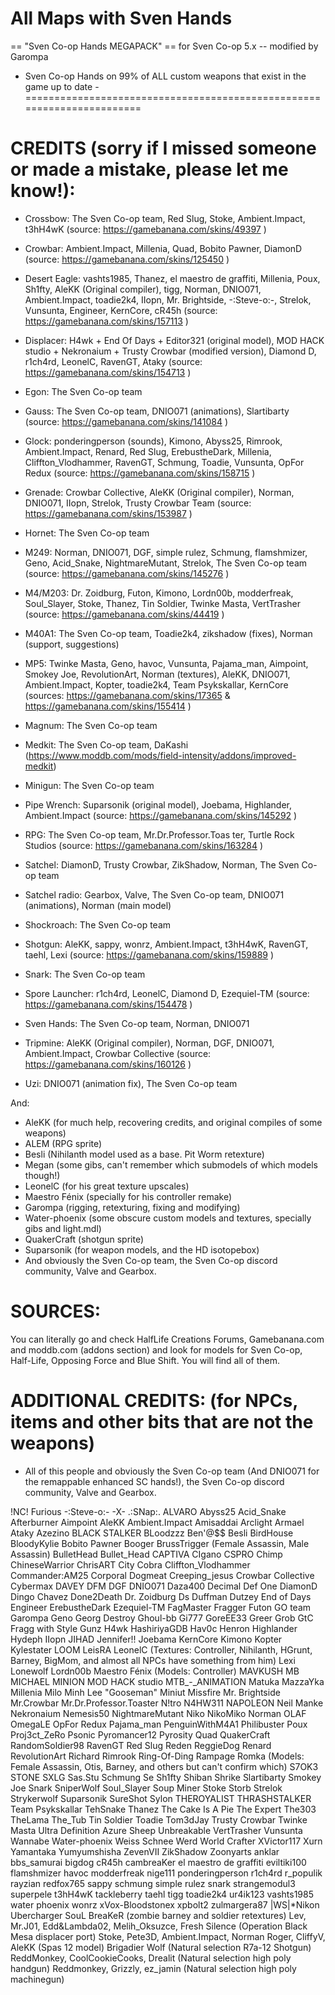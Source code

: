 # All Maps with Sven Hands

== "Sven Co-op Hands MEGAPACK" == for Sven Co-op 5.x -- modified by Garompa
- Sven Co-op Hands on 99% of ALL custom weapons that exist in the game up to date -
=======================================================================



CREDITS (sorry if I missed someone or made a mistake, please let me know!):
=======================================================================


- Crossbow: The Sven Co-op team, Red Slug, Stoke, Ambient.Impact, t3hH4wK (source: https://gamebanana.com/skins/49397 )

- Crowbar: Ambient.Impact, Millenia, Quad, Bobito Pawner, DiamonD (source: https://gamebanana.com/skins/125450 )

- Desert Eagle: vashts1985, Thanez, el maestro de graffiti, Millenia, Poux, Sh1fty, AleKK (Original compiler), tigg, Norman, DNIO071, Ambient.Impact, toadie2k4, IIopn, Mr. Brightside, -:Steve-o:-, Strelok, Vunsunta, Engineer, KernCore, cR45h (source: https://gamebanana.com/skins/157113 )

- Displacer: H4wk + End Of Days + Editor321 (original model), MOD HACK studio + Nekronaium + Trusty Crowbar (modified version), Diamond D, r1ch4rd, LeonelC, RavenGT, Ataky (source: https://gamebanana.com/skins/154713 )

- Egon: The Sven Co-op team

- Gauss: The Sven Co-op team, DNIO071 (animations), Slartibarty (source: https://gamebanana.com/skins/141084 )

- Glock: ponderingperson (sounds), Kimono, Abyss25, Rimrook, Ambient.Impact, Renard, Red Slug, ErebustheDark, Millenia, Cliffton_Vlodhammer, RavenGT, Schmung, Toadie, Vunsunta, OpFor Redux (source: https://gamebanana.com/skins/158715 )

- Grenade: Crowbar Collective, AleKK (Original compiler), Norman, DNIO071, IIopn, Strelok, Trusty Crowbar Team (source: https://gamebanana.com/skins/153987 )

- Hornet: The Sven Co-op team

- M249: Norman, DNIO071, DGF, simple rulez, Schmung, flamshmizer, Geno, Acid_Snake, NightmareMutant, Strelok, The Sven Co-op team (source: https://gamebanana.com/skins/145276 )

- M4/M203: Dr. Zoidburg, Futon, Kimono, Lordn00b, modderfreak, Soul_Slayer, Stoke, Thanez, Tin Soldier, Twinke Masta, VertTrasher (source: https://gamebanana.com/skins/44419 )

- M40A1: The Sven Co-op team, Toadie2k4, zikshadow (fixes), Norman (support, suggestions)

- MP5: Twinke Masta, Geno, havoc, Vunsunta, Pajama_man, Aimpoint, Smokey Joe, RevolutionArt, Norman (textures), AleKK, DNIO071, Ambient.Impact, Kopter, toadie2k4, Team Psykskallar, KernCore (sources: https://gamebanana.com/skins/17365 & https://gamebanana.com/skins/155414 )

- Magnum: The Sven Co-op team

- Medkit: The Sven Co-op team, DaKashi (https://www.moddb.com/mods/field-intensity/addons/improved-medkit)

- Minigun: The Sven Co-op team

- Pipe Wrench: Suparsonik (original model), Joebama, Highlander, Ambient.Impact (source: https://gamebanana.com/skins/145292 )

- RPG: The Sven Co-op team, Mr.Dr.Professor.Toas ter, Turtle Rock Studios (source: https://gamebanana.com/skins/163284 )

- Satchel: DiamonD, Trusty Crowbar, ZikShadow, Norman, The Sven Co-op team

- Satchel radio: Gearbox, Valve, The Sven Co-op team, DNIO071 (animations), Norman (main model)

- Shockroach: The Sven Co-op team

- Shotgun: AleKK, sappy, wonrz, Ambient.Impact, t3hH4wK, RavenGT, taehl, Lexi (source: https://gamebanana.com/skins/159889 )

- Snark: The Sven Co-op team

- Spore Launcher: r1ch4rd, LeonelC, Diamond D, Ezequiel-TM (source: https://gamebanana.com/skins/154478 )

- Sven Hands: The Sven Co-op team, Norman, DNIO071

- Tripmine: AleKK (Original compiler), Norman, DGF, DNIO071, Ambient.Impact, Crowbar Collective (source: https://gamebanana.com/skins/160126 )

- Uzi: DNIO071 (animation fix), The Sven Co-op team


And:
- AleKK (for much help, recovering credits, and original compiles of some weapons)
- ALEM (RPG sprite)
- Besli (Nihilanth model used as a base. Pit Worm retexture)
- Megan (some gibs, can't remember which submodels of which models though!)
- LeonelC (for his great texture upscales)
- Maestro Fénix (specially for his controller remake)
- Garompa (rigging, retexturing, fixing and modifying)
- Water-phoenix (some obscure custom models and textures, specially gibs and light.mdl)
- QuakerCraft (shotgun sprite)
- Suparsonik (for weapon models, and the HD isotopebox)
- And obviously the Sven Co-op team, the Sven Co-op discord community, Valve and Gearbox.




SOURCES:
===========================================================================

You can literally go and check HalfLife Creations Forums, Gamebanana.com and moddb.com (addons section) and look for models for Sven Co-op, Half-Life, Opposing Force and Blue Shift. You will find all of them. 




ADDITIONAL CREDITS: (for NPCs, items and other bits that are not the weapons)
===========================================================================

- All of this people and obviously the Sven Co-op team (And DNIO071 for the remappable enhanced SC hands!), the Sven Co-op discord community, Valve and Gearbox.


!NC! Furious
-:Steve-o:-
-X-
.:SNap:.
ALVARO
Abyss25
Acid_Snake
Afterburner
Aimpoint
AleKK
Ambient.Impact
Amisaddai
Arclight
Armael
Ataky
Azezino
BLACK STALKER
BLoodzzz
Ben'@$$
Besli
BirdHouse
BloodyKylie
Bobito Pawner
Booger
BrussTrigger (Female Assassin, Male Assassin)
BulletHead
Bullet_Head
CAPTIVA
CIgano
CSPRO
Chimp
ChineseWarrior
ChrisART
City Cobra
Cliffton_Vlodhammer
Commander:AM25
Corporal Dogmeat
Creeping_jesus
Crowbar Collective
Cybermax
DAVEY
DFM
DGF
DNIO071
Daza400
Decimal
Def One
DiamonD
Dingo Chavez
Done2Death
Dr. Zoidburg
Ds
Duffman
Dutzey
End of Days
Engineer
ErebustheDark
Ezequiel-TM
FagMaster
Fragger
Futon
GO team
Garompa
Geno
Georg Destroy
Ghoul-bb
Gi777
GoreEE33
Greer
Grob
GtC Fragg with Style
Gunz
H4wk
HashiriyaGDB
Hav0c
Henron
Highlander
Hydeph
IIopn
JIHAD
Jennifer!!
Joebama
KernCore
Kimono
Kopter
Kylestater
LOOM
LeisRA
LeonelC  (Textures: Controller, Nihilanth, HGrunt, Barney, BigMom, and almost all NPCs have something from him)
Lexi
Lonewolf
Lordn00b
Maestro Fénix  (Models: Controller)
MAVKUSH
MB MICHAEL
MINION
MOD HACK studio
MTB_-_ANIMATION
Matuka
MazzaYka
Millenia
Milo
Minh Lee "Gooseman"
Miniut
Missfire
Mr. Brightside
Mr.Crowbar
Mr.Dr.Professor.Toaster
N!tro
N4HW311
NAPOLEON
Neil Manke
Nekronaium
Nemesis50
NightmareMutant
Niko
NikoMiko
Norman
OLAF
OmegaLE
OpFor Redux
Pajama_man
PenguinWithM4A1
Philibuster
Poux
Proj3ct_ZeRo
Psonic
Pyromancer12
Pyrosity
Quad
QuakerCraft
RandomSoldier98
RavenGT
Red Slug
Reden
ReggieDog
Renard
RevolutionArt
Richard
Rimrook
Ring-Of-Ding Rampage
Romka  (Models: Female Assassin, Otis, Barney, and others but can't confirm which)
S7OK3
STONE
SXLG
Sas.Stu
Schmung
Se
Sh1fty
Shiban
Shrike
Slartibarty
Smokey Joe
Snark
SniperWolf
Soul_Slayer
Soup Miner
Stoke
Storb
Strelok
Strykerwolf
Suparsonik
SureShot
Sylon
THEROYALIST
THRASHSTALKER
Team Psykskallar
TehSnake
Thanez
The Cake Is A Pie
The Expert
The303
TheLama
The_Tub
Tin Soldier
Toadie
Tom3dJay
Trusty Crowbar
Twinke Masta
Ultra Definition Azure Sheep
Unbreakable
VertTrasher
Vunsunta
Wannabe
Water-phoenix
Weiss Schnee
Werd
World Crafter
XVictor117
Xurn
Yamantaka
Yumyumshisha
ZevenVII
ZikShadow
Zoonyarts
anklar
bbs_samurai
bigdog
cR45h
cambreaKer
el maestro de graffiti
eviltiki100
flamshmizer
havoc
modderfreak
nige111
ponderingperson
r1ch4rd
r_populik
rayzian
redfox765
sappy
schmung
simple rulez
snark
strangemodul3
superpele
t3hH4wK
tackleberry
taehl
tigg
toadie2k4
ur4ik123
vashts1985
water phoenix
wonrz
xVox-Bloodstonex
xpbolt2
zulmargera87
|WS|*Nikon Ubercharger
SouL BreaKeR (zombie barney and soldier retextures)
Lev, Mr.J01, Edd&Lambda02, Melih_Oksuzce, Fresh Silence (Operation Black Mesa displacer port)
Stoke, Pete3D, Ambient.Impact, Norman Roger, CliffyV, AleKK (Spas 12 model)
Brigadier Wolf (Natural selection R7a-12 Shotgun)
ReddMonkey, CoolCookieCooks, Drealit (Natural selection high poly handgun)
Reddmonkey, Grizzly, ez_jamin (Natural selection high poly machinegun)
